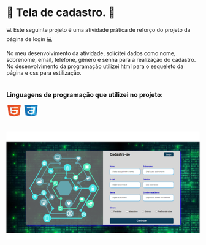 # 📲 Tela de cadastro. 📲
💻 Este seguinte projeto é uma atividade prática de reforço do projeto da página de login 💻

No meu desenvolvimento da atividade, solicitei dados como nome, sobrenome, email, telefone, gênero e senha para a realização do cadastro. No desenvolvimento da programação utilizei html para o esqueleto da página e css para estilização. 

#

### Linguagens de programação que utilizei no projeto:
 <img align="center" alt="HTML" height="30" width="40" src="https://raw.githubusercontent.com/devicons/devicon/master/icons/html5/html5-original.svg"> <img align="center" alt="CSS" height="30" width="40" src="https://raw.githubusercontent.com/devicons/devicon/master/icons/css3/css3-original.svg">
 
 #

 <img align="center" alt="Imagem da tela de cadastro." src="https://github.com/GuilhermeVideira/Projeto-Tela-De-Cadastro/blob/main/Readme/ImagemDoCadastro.png?raw=true">
